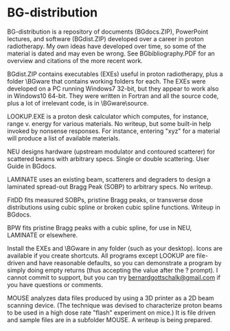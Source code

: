 # BG-distribution

BG-distribution is a repository of documents (BGdocs.ZIP), PowerPoint lectures, and software (BGdist.ZIP) developed over a career in proton radiotherapy. My own ideas have developed over time, so some of the material is dated and may even be wrong. See BGbibliography.PDF for an overview and citations of the more recent work.

BGdist.ZIP contains executables (EXEs) useful in proton radiotherapy,  plus a folder \BGware that contains working folders for each. The EXEs were developed on a PC running Windows7 32-bit, but they appear to work also in Windows10 64-bit. They were written in Fortran and all the source code, plus a lot of irrelevant code, is in \BGware\source. 

LOOKUP.EXE is a proton desk calculator which computes, for instance, range v. energy for various materials. No writeup, but some built-in help invoked by nonsense responses. For instance, entering "xyz" for a material will produce a list of available materials. 

NEU designs hardware (upstream modulator and contoured scatterer) for scattered beams with arbitrary specs. Single or double scattering. User Guide in BGdocs.

LAMINATE uses an existing beam, scatterers and degraders to design a laminated spread-out Bragg Peak (SOBP) to arbitrary specs. No writeup. 

FitDD fits measured SOBPs, pristine Bragg peaks, or transverse dose distributions using cubic spline or broken cubic spline functions. Writeup in BGdocs.

BPW fits pristine Bragg peaks with a cubic spline, for use in NEU, LAMINATE or elsewhere.

Install the EXEs and \BGware in any folder (such as your desktop). Icons are available if you create shortcuts. All programs except LOOKUP are file-driven and have reasonable defaults, so you can demonstrate a program by simply doing empty returns (thus accepting the value after the ? prompt). I cannot commit to support, but you can try bernardgottschalk@gmail.com if you have questions or comments.

MOUSE analyzes data files produced by using a 3D printer as a 2D beam scanning device. (The technique was devised to characterize proton beams to be used in a high dose rate "flash" experiment on mice.) It is file driven and sample files are in a subfolder MOUSE. A writeup is being prepared.
